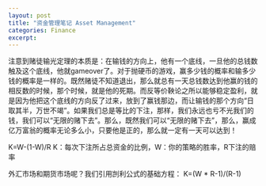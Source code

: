 ```yaml
---
layout: post
title: "资金管理笔记 Asset Management"
categories: Finance
excerpt:
---
```

注意到赌徒输光定理的本质是：在输钱的方向上，他有一个底线，一旦他的总钱数触及这个底线，他就gameover了。对于抛硬币的游戏，赢多少钱的概率和输多少钱的概率是一样的。既然赌徒不知道退出，那么就总有一天总钱数达到他赢的钱的相反数的时候，那个时候，就是他的死期。而反等价鞅论之所以能够稳定盈利，就是因为他把这个底线的方向反了过来，放到了赢钱那边，而让输钱的那个方向“日取其半，万世不竭”。如果我们总是等比的下注，那样，我们永远也亏不光我们的钱，我们可以“无限的赌下去”。那么，既然我们可以“无限的赌下去”，那么，赢成亿万富翁的概率无论多么小，只要他是正的，那么就一定有一天可以达到！

K=W-(1-W)/R
K：每次下注所占总资金的比例，W：你的策略的胜率，R下注的赔率

外汇市场和期货市场呢？我们引用剀利公式的基础方程：
K=(W * R-1)/(R-1)
